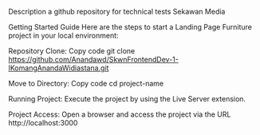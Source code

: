 Description
a github repository for technical tests Sekawan Media

Getting Started Guide
Here are the steps to start a Landing Page Furniture project in your local environment:

Repository Clone:
Copy code
git clone https://github.com/Anandawd/SkwnFrontendDev-1-IKomangAnandaWidiastana.git

Move to Directory:
Copy code
cd project-name

Running Project:
Execute the project by using the Live Server extension.

Project Access:
Open a browser and access the project via the URL http://localhost:3000